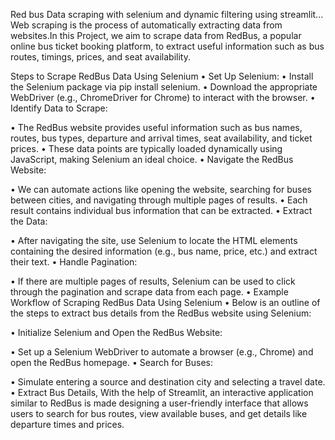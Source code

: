 
Red bus Data scraping with selenium and dynamic filtering using streamlit...
       Web scraping is the process of automatically extracting data from websites.In this Project, we aim to scrape data from RedBus, a popular online bus ticket booking platform, to extract useful information such as bus routes, timings, prices, and seat availability.

Steps to Scrape RedBus Data Using Selenium
•	Set Up Selenium:
•	Install the Selenium package via pip install selenium.
•	Download the appropriate WebDriver (e.g., ChromeDriver for Chrome) to interact with the browser.
•	Identify Data to Scrape:

•	The RedBus website provides useful information such as bus names, routes, bus types, departure and arrival times, seat availability, and ticket prices.
•	These data points are typically loaded dynamically using JavaScript, making Selenium an ideal choice.
•	Navigate the RedBus Website:

•	We can automate actions like opening the website, searching for buses between cities, and navigating through multiple pages of results.
•	Each result contains individual bus information that can be extracted.
•	Extract the Data:

•	After navigating the site, use Selenium to locate the HTML elements containing the desired information (e.g., bus name, price, etc.) and extract their text.
•	Handle Pagination:

•	If there are multiple pages of results, Selenium can be used to click through the pagination and scrape data from each page.
•	Example Workflow of Scraping RedBus Data Using Selenium
•	Below is an outline of the steps to extract bus details from the RedBus website using Selenium:

•	Initialize Selenium and Open the RedBus Website:

•	Set up a Selenium WebDriver to automate a browser (e.g., Chrome) and open the RedBus homepage.
•	Search for Buses:

•	Simulate entering a source and destination city and selecting a travel date.
•	Extract Bus Details,
                 With the help of Streamlit, an interactive application similar to RedBus is made designing a user-friendly interface that allows users to search for bus routes, view available buses, and get details like departure times and prices.

